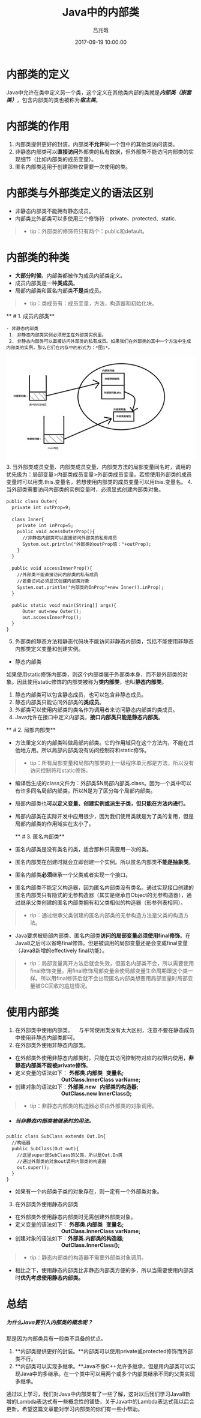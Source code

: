 ﻿---
layout:     post
title:      "Java中的内部类"
subtitle:   ""
date:       2017-09-19 10:00:00
author:     "吕兆晗"
header-img: "img/post-bg-digital-native.jpg"
tags:
    - Java内部类
    - JavaSE
---






# 内部类的定义
Java中允许在类中定义另一个类，这个定义在其他类内部的类就是***内部类（嵌套类）***，包含内部类的类也被称为***宿主类***。

# 内部类的作用
1. 内部类提供更好的封装。内部类**不允许**同一个包中的其他类访问该类。
2. 非静态内部类可以**直接访问**外部类的私有数据，但外部类不能访问内部类的实现细节（比如内部类的成员变量）。
3. 匿名内部类适用于创建那些仅需要一次使用的类。

# 内部类与外部类定义的语法区别
- 非静态内部类不能拥有静态成员。
- 内部类比外部类可以多使用三个修饰符：private、protected、static.
>* tip：外部类的修饰符只有两个：public和default。

# 内部类的种类
- **大部分时候**，内部类都被作为成员内部类定义。
- 成员内部类是一种**类成员**。
- 局部内部类和匿名内部类**不是**类成员。
>* tip：类成员有：成员变量，方法，构造器和初始化块。

  ** # 1. 成员内部类**

	- 非静态内部类
     1. 非静态内部类实例必须寄生在外部类实例里。
	 2. 非静态内部类可以直接访问外部类的私有成员。如果我们在外部类的其中一个方法中生成内部类的实例，那么它们在内存中的形式为：*图1*。
![图1：非静态内部类对象中保留外部类对象的引用内存示意图](/img/in-post/first-handler/01.png)
   3. 当外部类成员变量、内部类成员变量、内部类方法的局部变量同名时，调用的优先级为：局部变量>内部类成员变量>外部类成员变量。若想使用外部类的成员变量时可以用类.this.变量名，若想使用内部类的成员变量可以用this.变量名。
   4. 当外部类需要访问内部类的实例变量时，必须显式创建内部类对象。

```
public class Outer{
  private int outProp=9;

  class Inner{
    private int inProp=5;
    public void acessOuterProp(){
      //非静态内部类可以直接访问外部类的私有成员
      System.out.println("外部类的outProp值："+outProp);
    }
  }

  public void accessInnerProp(){
    //外部类不能直接访问内部类的私有成员
    //若要访问必须显式创建内部类对象
    System.out.println("内部类的InProp"+new Inner().inProp);
  }

  public static void main(String[] args){
      Outer out=new Outer();
      out.accessInnerProp();
  }
}
```

  5. 外部类的静态方法和静态代码块不能访问非静态内部类，包括不能使用非静态内部类定义变量和创建实例。

  - 静态内部类 
  
  如果使用static修饰内部类，则这个内部类属于外部类本身，而不是外部类的对象。因此使用static修饰的内部类被称为**类内部类**，也叫**静态内部类**。  

  1. 静态内部类可以包含静态成员，也可以包含非静态成员。
  2. 静态内部类只能访问外部类的**类成员**。
  3. 外部类可以使用内部类的类名作为调用者来访问静态内部类的类成员。
  4. Java允许在接口中定义内部类，**接口内部类只能是静态内部类**。

   ** # 2. 局部内部类**

  -  方法里定义的内部类叫做局部内部类。它的作用域只在这个方法内，不能在其他地方用。所以局部内部类没有访问控制符和static修饰。
> * tip：所有局部变量和局部内部类的上一级程序单元都是方法，所以没有访问控制符和static修饰。

- 编译后生成的class文件为：外部类$N局部内部类.class。因为一个类中可以有许多同名局部内部类，所以N是为了区分每个局部内部类。
- 局部内部类也**可以定义变量、创建实例或派生子类，但只能在方法内进行。**
- 局部内部类在实际开发中应用很少，因为我们使用类就是为了类的复用，但是局部内部类的作用域实在太小了。

  ** # 3. 匿名内部类**
- 匿名内部类是没有类名的类，适合那种只需要用一次的类。
- 匿名内部类在创建时就会立即创建一个实例。所以匿名内部类**不能是抽象类**。
- 匿名内部类**必须**继承一个父类或者实现一个接口。
- 匿名内部类不能定义构造器，因为匿名内部类没有类名。通过实现接口创建的匿名内部类只有隐式的无参构造器（其实是继承自Object的无参构造器），通过继承父类创建的匿名内部类拥有和父类相似的构造器（形参列表相同）。
> * tip：通过继承父类创建的匿名内部类的无参构造方法是父类的构造方法。

- Java要求被局部内部类、匿名内部类**访问的局部变量必须使用final修饰**。在Java8之后可以省略final修饰，但是被调用的局部变量还是会变成final变量（Java8新增的effectively final功能）。
> * tip：局部变量离开方法后就会失效，但匿名内部类不会，所以需要使用final修饰变量。用final修饰局部变量会使局部变量生命周期跟这个类一样。所以用final修饰后就不会出现匿名内部类想要用局部变量时局部变量被GC回收的尴尬情况。

# 使用内部类

1. 在外部类中使用内部类。
   与平常使用类没有太大区别，注意不要在静态成员中使用非静态内部类即可。
2. 在外部类外使用非静态内部类。
  - 在外部类外使用非静态内部类时，只能在其访问控制符对应的权限内使用，**非静态内部类不能被private修饰**。
  - 定义变量的语法如下： **外部类.内部类   变量名;
                                     OutClass.InnerClass varName;**
  - 创建对象的语法如下：**外部类.new   内部类的构造器;
                                     OutClass.new InnerClass();**
> * tip：非静态内部类的构造器必须由外部类的对象调用。

  - ##### 当非静态内部类被继承时的用法。
```
public class SubClass extends Out.In{
  //构造器 
  public SubClass(Out out){
    //这里super是SubClass的父类，所以是Out.In类
    //通过外部类的对象out调用内部类的构造器
    out.super();
  } 
}
```
- 如果有一个内部类子类的对象存在，则一定有一个外部类对象。

3. 在外部类外使用静态内部类
  - 在外部类外使用静态内部类时无需创建外部类对象。
  - 定义变量的语法如下： **外部类.内部类   变量名;
                                     OutClass.InnerClass varName;**
  - 创建对象的语法如下：**外部类.内部类的构造器;
                                     OutClass.InnerClass();**
> * tip：静态内部类的构造器不需要外部类对象调用。

- 相比之下，使用静态内部类比非静态内部类方便的多，所以当需要使用内部类时**优先考虑使用静态内部类。**

# 总结
 ##### 为什么Java要引入内部类的概念呢？
那是因为内部类具有一般类不具备的优点。
  1. **内部类提供更好的封装。**内部类可以使用private或protected修饰而外部类不行。
  2. **内部类可以实现多继承。**Java不像C++允许多继承，但是用内部类可以实现Java中的多继承。在一个类中可以用两个或多个内部类继承不同的父类实现多继承。

通过以上学习，我们对Java中内部类有了一些了解，这对以后我们学习Java8新增的Lambda表达式有一些概念性的铺垫，关于Java中的Lambda表达式我以后会更新。希望这篇文章能对学习内部类的你们有一些小帮助。